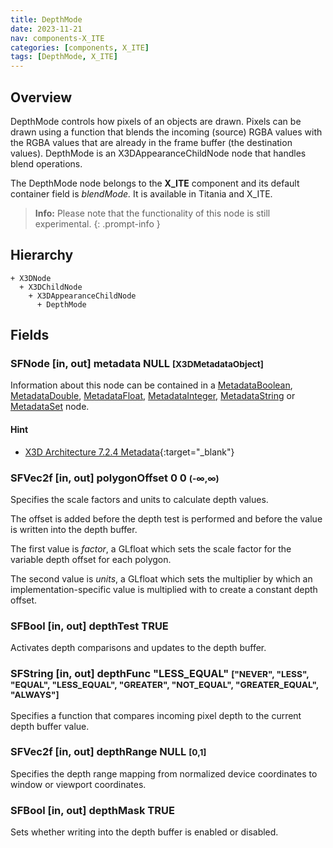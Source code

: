 ```yaml
---
title: DepthMode
date: 2023-11-21
nav: components-X_ITE
categories: [components, X_ITE]
tags: [DepthMode, X_ITE]
---
```

<style>
.post h3 {
  word-spacing: 0.2em;
}
</style>

## Overview

DepthMode controls how pixels of an objects are drawn. Pixels can be drawn using a function that blends the incoming (source) RGBA values with the RGBA values that are already in the frame buffer (the destination values). DepthMode is an X3DAppearanceChildNode node that handles blend operations.

The DepthMode node belongs to the **X_ITE** component and its default container field is *blendMode.* It is available in Titania and X_ITE.

>**Info:** Please note that the functionality of this node is still experimental.
{: .prompt-info }

## Hierarchy

```
+ X3DNode
  + X3DChildNode
    + X3DAppearanceChildNode
      + DepthMode
```

## Fields

### SFNode [in, out] **metadata** NULL <small>[X3DMetadataObject]</small>

Information about this node can be contained in a [MetadataBoolean](../core/metadataboolean), [MetadataDouble](../core/metadatadouble), [MetadataFloat](../core/metadatafloat), [MetadataInteger](../core/metadatainteger), [MetadataString](../core/metadatastring) or [MetadataSet](../core/metadataset) node.

#### Hint

- [X3D Architecture 7.2.4 Metadata](https://www.web3d.org/specifications/X3Dv4Draft/ISO-IEC19775-1v4-IS.proof//Part01/components/core.html#Metadata){:target="_blank"}

### SFVec2f [in, out] **polygonOffset** 0 0 <small>(-∞,∞)</small>

Specifies the scale factors and units to calculate depth values.

The offset is added before the depth test is performed and before the value is written into the depth buffer.

The first value is *factor*, a GLfloat which sets the scale factor for the variable depth offset for each polygon.

The second value is *units*, a GLfloat which sets the multiplier by which an implementation-specific value is multiplied with to create a constant depth offset.

### SFBool [in, out] **depthTest** TRUE

Activates depth comparisons and updates to the depth buffer.

### SFString [in, out] **depthFunc** "LESS_EQUAL" <small>["NEVER", "LESS", "EQUAL", "LESS_EQUAL", "GREATER", "NOT_EQUAL", "GREATER_EQUAL", "ALWAYS"]</small>

Specifies a function that compares incoming pixel depth to the current depth buffer value.

### SFVec2f [in, out] **depthRange** NULL <small>[0,1]</small>

Specifies the depth range mapping from normalized device coordinates to window or viewport coordinates.

### SFBool [in, out] **depthMask** TRUE

Sets whether writing into the depth buffer is enabled or disabled.
